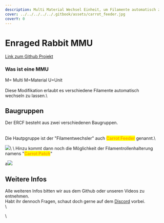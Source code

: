 ```yaml
---
description: Multi Material Wechsel Einheit, um Filamente automatisch zu wechseln
cover: ../../../../../.gitbook/assets/carrot_feeder.jpg
coverY: 0
---
```


# Enraged Rabbit MMU

[Link zum Github Projekt](https://github.com/EtteGit/EnragedRabbitProject/tree/no\_toolhead\_sensor)

### Was ist eine MMU

M= Multi M=Material U=Unit\
\
Diese Modifikation erlaubt es verschiedene Filamente automatisch wechseln zu lassen.\


## Baugruppen

Der ERCF besteht aus zwei verschiedenen Baugruppen.\
\
\
Die Hautpgruppe ist der "Filamentwechsler" auch <mark style="color:orange;">**Carrot Feeder**</mark> genannt.\ <mark style="color:blue;"></mark>

![](../../../../../.gitbook/assets/carrot\_feeder.jpg)<mark style="color:blue;"></mark>\ <mark style="color:blue;"></mark>\ <mark style="color:blue;"></mark>Hinzu kommt dann noch die Möglichkeit der Filamentrollenhalterung namens "<mark style="color:orange;">**Carrot Patch**</mark>"

a![](../../../../../.gitbook/assets/carrot\_patch.jpg)

## Weitere Infos

Alle weiteren Infos bitten wir aus dem Github oder unseren Videos zu entnehmen.\
Habt ihr dennoch Fragen, schaut doch gerne auf dem [Discord](https://discord.gg/2vEVdejeBZ) vorbei.\
\












\


###

###



